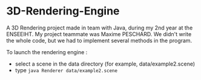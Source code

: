 # 3D-Rendering-Engine
A 3D Rendering project made in team with Java, during my 2nd year at the ENSEEIHT.
My project teammate was Maxime PESCHARD.
We didn't write the whole code, but we had to implement several methods in the program.

To launch the rendering engine :
* select a scene in the data directory (for example, data/example2.scene)
* type `java Renderer data/example2.scene`
